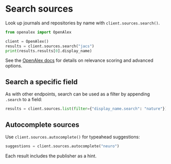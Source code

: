 # Search sources

Look up journals and repositories by name with `client.sources.search()`.

```python
from openalex import OpenAlex

client = OpenAlex()
results = client.sources.search("jacs")
print(results.results[0].display_name)
```

See the [OpenAlex docs](https://docs.openalex.org/api-entities/sources/search-sources) for details on relevance scoring and advanced options.

## Search a specific field

As with other endpoints, search can be used as a filter by appending `.search` to a field:

```python
results = client.sources.list(filter={"display_name.search": "nature"})
```

## Autocomplete sources

Use `client.sources.autocomplete()` for typeahead suggestions:

```python
suggestions = client.sources.autocomplete("neuro")
```

Each result includes the publisher as a hint.
